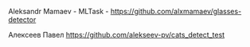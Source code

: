 Aleksandr Mamaev - MLTask - https://github.com/alxmamaev/glasses-detector

Алексеев Павел https://github.com/alekseev-pv/cats_detect_test 
